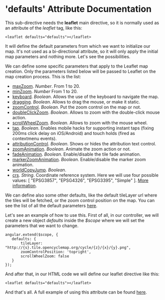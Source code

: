 'defaults' Attribute Documentation
==================================

This sub-directive needs the **leaflet** main directive, so it is normally used as an attribute of the *leaflet* tag, like this:

```
<leaflet defaults="defaults"></leaflet>
```

It will define the default parameters from which we want to initialize our map. It's not used as a bi-directional attribute, so it will only apply the initial map parameters and nothing more. Let's see the possibilities.

We can define some specific parameters that apply to the Leaflet map creation. Only the parameters listed below will be passed to Leaflet on the map creation process. This is the list:

* [maxZoom](http://leafletjs.com/reference.html#map-maxzoom). *Number*. From 1 to 20.
* [minZoom](http://leafletjs.com/reference.html#map-minzoom). *Number* From 1 to 20.
* [keyboard](http://leafletjs.com/reference.html#map-keyboard). *Boolean*. Allows the use of the keyboard to navigate the map.
* [dragging](http://leafletjs.com/reference.html#map-dragging). *Boolean*. Allows to drag the mouse, or make it static.
* [zoomControl](http://leafletjs.com/reference.html#map-zoomcontrol). *Boolean*. Put the zoom control on the map or not.
* [doubleClickZoom](http://leafletjs.com/reference.html#map-doubleclickzoom). *Boolean*. Allows to zoom with the double-click mouse action.
* [scrollWheelZoom](http://leafletjs.com/reference.html#map-scrollwheelzoom). *Boolean*. Allows to zoom with the mouse wheel.
* [tap](http://leafletjs.com/reference.html#map-tap). *Boolean*. Enables mobile hacks for supporting instant taps (fixing 200ms click delay on iOS/Android) and touch holds (fired as contextmenu events).
* [attributionControl](http://leafletjs.com/reference.html#map-attributioncontrol). *Boolean*. Shows or hides the attribution text control.
* [zoomAnimation](http://leafletjs.com/reference.html#map-zoomanimation). *Boolean*. Animate the zoom action or not.
* [fadeAnimation](http://leafletjs.com/reference.html#map-fadeanimation). *Boolean*. Enable/disable the tile fade animation.
* [markerZoomAnimation](http://leafletjs.com/reference.html#map-markerzoomanimation). *Boolean*. Enable/disable the marker zoom animation.
* [worldCopyJump](http://leafletjs.com/reference.html#map-worldcopyjump). *Boolean*.
* [crs](http://leafletjs.com/reference.html#map-crs). *String*. Coordinate reference system. Here we will use four possible values: [ "EPSG3857", "EPSG4326", "EPSG3395", "Simple" ]. [More information](http://leafletjs.com/reference.html#defined-crs-l.crs.epsg3857).


We can define also some other defaults, like the default tileLayer url where the tiles will be fetched, or the zoom control position on the map. You can see the list of all the default parameters [here](https://github.com/ajsb85/angular-leaflet/blob/master/src/services/leafletMapDefaults.js#L2).

Let's see an example of how to use this. First of all, in our controller, we will create a new object *defaults* inside the *$scope* where we will set the parameters that we want to change.

```
angular.extend($scope, {
   defaults: {
       tileLayer: "http://{s}.tile.opencyclemap.org/cycle/{z}/{x}/{y}.png",
       zoomControlPosition: 'topright',
       scrollWheelZoom: false
   }
});
```

And after that, in our HTML code we will define our leaflet directive like this:
```
<leaflet defaults="defaults"></leaflet>
```

And that's all. A full example of using this attribute can be found [here](http://ajsb85.github.io/angular-leaflet/examples/custom-parameters-example.html).
